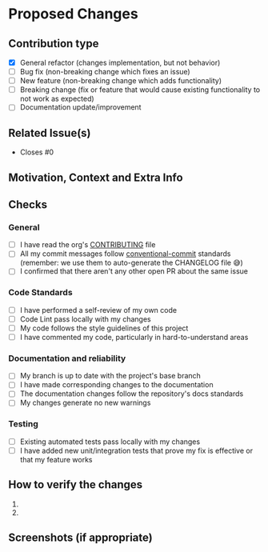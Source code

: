 # Proposed Changes

<!-- Add in this section a high level description of what the PR is changing -->

## Contribution type

<!-- Please, do not delete these checkboxes. Check the option that better describe the proposed changes -->

- [x] General refactor (changes implementation, but not behavior)
- [ ] Bug fix (non-breaking change which fixes an issue)
- [ ] New feature (non-breaking change which adds functionality)
- [ ] Breaking change (fix or feature that would cause existing functionality to not work as expected)
- [ ] Documentation update/improvement

## Related Issue(s)
<!---
This project only accepts pull requests related to open issues
If suggesting a new feature or change, please open a discussion it in an issue first
If you are fixing a bug, there should be an issue describing it with steps to reproduce
Please link to the issue here (just includes its # number).
The May relate to many issues, but should focus on closing just one.
E.g.:
- #1 Impact this issue due to <reasons>
- #5 Impact this issue due to <reasons>
- Closes #7
In the example above, the first 2 lines are optional when applicable,
but the last line (Closes #?) is mandatory
-->

- Closes #0

## Motivation, Context and Extra Info

<!--- Why is this change required? What problem does it solve? -->

## Checks

<!--
Please, do not delete these checkboxes
You can open your PR without having done all things the checkboxes demand, and tick them while you update your code.
Just keep in mind that your PR will be reviewed only after all of them are checked.
If you decide to do so, please open your PR as a draft. That will help us identify/filter and prioritize PRs that are ready for review :)
Also, we sometimes use the draft state to filter stuff on our CI/CD routines, which help us save resources :)
-->

### General

- [ ] I have read the org's [CONTRIBUTING](https://github.com/42dx/.github/blob/main/CONTRIBUTING.md) file
- [ ] All my commit messages follow [conventional-commit](https://www.conventionalcommits.org/en/v1.0.0/) standards (remember: we use them to auto-generate the CHANGELOG file :sweat_smile:)
- [ ] I confirmed that there aren't any other open PR about the same issue

### Code Standards

- [ ] I have performed a self-review of my own code
- [ ] Code Lint pass locally with my changes
- [ ] My code follows the style guidelines of this project
- [ ] I have commented my code, particularly in hard-to-understand areas

### Documentation and reliability

- [ ] My branch is up to date with the project's base branch
- [ ] I have made corresponding changes to the documentation
- [ ] The documentation changes follow the repository's docs standards
- [ ] My changes generate no new warnings

### Testing
<!--
Side note: We aim for 100% code coverage with meaningful tests.
We understand that coverage is not always needed, or even recommended,
but, still, if you can help up with out OCD, it would do us a great favor
-->
- [ ] Existing automated tests pass locally with my changes
- [ ] I have added new unit/integration tests that prove my fix is effective or that my feature works

## How to verify the changes

<!--
If applicable, describe on a ordeted list the steps we should follow to verify your changes works as expected.
Please also includes any necessary specific configurations (env vars, inputs, etc.).
Also describe any specific tests you performed
-->

1.
2.

## Screenshots (if appropriate)
